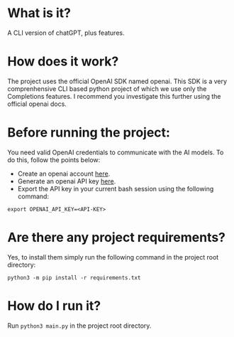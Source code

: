 # What is it?
A CLI version of chatGPT, plus features.

# How does it work?
The project uses the official OpenAI SDK named openai. This SDK is a very comprenhensive CLI based python project of which we use only the Completions features. I recommend you investigate this further using the official openai docs.

# Before running the project:
You need valid OpenAI credentials to communicate with the AI models. To do this, follow the points below:
- Create an openai account [here](https://chat.openai.com/).
- Generate an openai API key [here](https://platform.openai.com/account/api-keys).
- Export the API key in your current bash session using the following command:
```
export OPENAI_API_KEY=<API-KEY>
```

# Are there any project requirements?
Yes, to install them simply run the following command in the project root directory:
```
python3 -m pip install -r requirements.txt
```

# How do I run it?
Run ```python3 main.py``` in the project root directory.
